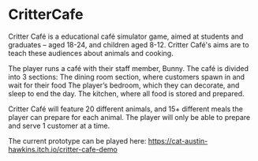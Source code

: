 # CritterCafe
Critter Café is a educational café simulator game, aimed at students and graduates – aged 18-24, and children aged 8-12. Critter Café's aims are to teach these audiences about animals and cooking.  

The player runs a café with their staff member, Bunny. The café is divided into 3 sections: 
The dining room section, where customers spawn in and wait for their food 
The player’s bedroom, which they can decorate, and sleep to end the day. 
The kitchen, where all food is stored and prepared. 

Critter Café will feature 20 different animals, and 15+ different meals the player can prepare for each animal. The player will only be able to prepare and serve 1 customer at a time. 

The current prototype can be played here: https://cat-austin-hawkins.itch.io/critter-cafe-demo 
